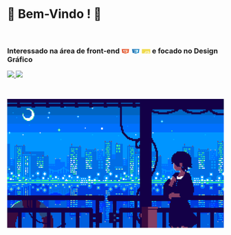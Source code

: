 # 🌃 Bem-Vindo ! 💙
<div><br>
  <h3 align="left">
    Interessado na área de front-end
    <img align="center" alt="DSS-HTML" height="10" width="20" src="https://raw.githubusercontent.com/devicons/devicon/master/icons/html5/html5-original.svg">
    <img align="center" alt="DSS-CSS" height="10" width="20" src="https://raw.githubusercontent.com/devicons/devicon/master/icons/css3/css3-original.svg">
    <img align="center" alt="DSS-Js" height="10" width="20" src="https://raw.githubusercontent.com/devicons/devicon/master/icons/javascript/javascript-plain.svg">
     e focado no Design Gráfico
  </h3>
  </div>
<div style="display:inline_block">
<div>
  <a href="https://github.com/DSSfish">
  <img height="180em" src="https://github-readme-stats.vercel.app/api?username=DSSfish&show_icons=true&theme=prussian&include_all_commits=true&count_private=true&locale"/>
  <img height="180em" src="https://github-readme-stats.vercel.app/api/top-langs/?username=DSSfish&layout=compact&langs_count=7&theme=prussian"/>
</div>
  
  ##
  
  <!--<div>
    <a href = "mailto:#@gmail.com"><img src="https://img.shields.io/badge/-Gmail-%23333?style=for-the-badge&logo=gmail&logoColor=white" target="_blank"></a>
    <a href="https://www.linkedin.com/in/#" target="_blank"><img src="https://img.shields.io/badge/-LinkedIn-%230077B5?style=for-the-badge&logo=linkedin&logoColor=white" target="_blank"></a>
    </div>-->
  
  </div>
  
  
  
 <div align="center"><br>
 <img height="300px" alt="gif" src="blueCity2.gif">
 </div>
